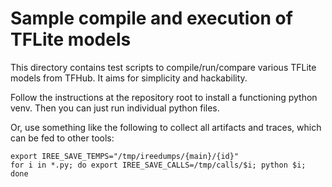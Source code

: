 # Sample compile and execution of TFLite models

This directory contains test scripts to compile/run/compare various TFLite
models from TFHub. It aims for simplicity and hackability.

Follow the instructions at the repository root to install a functioning
python venv. Then you can just run individual python files.

Or, use something like the following to collect all artifacts and traces,
which can be fed to other tools:

```
export IREE_SAVE_TEMPS="/tmp/ireedumps/{main}/{id}"
for i in *.py; do export IREE_SAVE_CALLS=/tmp/calls/$i; python $i; done
```
